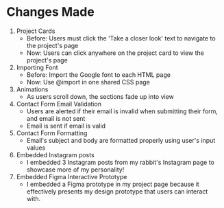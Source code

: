 # Changes Made

1. Project Cards
    - Before: Users must click the 'Take a closer look' text to navigate to the project's page
    - Now: Users can click anywhere on the project card to view the project's page
2. Importing Font
    - Before: Import the Google font to each HTML page
    - Now: Use @import in one shared CSS page
3. Animations
    - As users scroll down, the sections fade up into view
4. Contact Form Email Validation
    - Users are alerted if their email is invalid when submitting their form, and email is not sent
    - Email is sent if email is valid
5. Contact Form Formatting
    - Email's subject and body are formatted properly using user's input values
6. Embedded Instagram posts
    - I embedded 3 Instagram posts from my rabbit's Instagram page to showcase more of my personality!
7. Embedded Figma Interactive Prototype
    - I embedded a Figma prototype in my project page because it effectively presents my design prototype that users can interact with.
